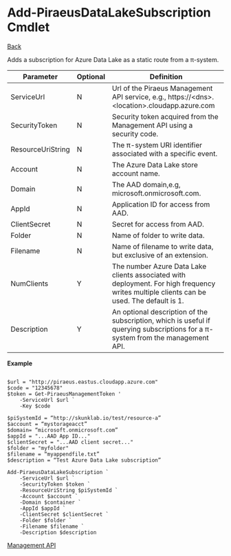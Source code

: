 ﻿

Add-PiraeusDataLakeSubscription Cmdlet
=====
[Back](MgmtApi.md)

Adds a subscription for Azure Data Lake as a static route from a π-system.

**Parameter**     | **Optional** | **Definition**                                                                                                                      |
|-------------------|--------------|-------------------------------------------------------------------------------------------------------------------------------------|
| ServiceUrl        | N            | Url of the Piraeus Management API service, e.g., https://\<dns\>.\<location\>.cloudapp.azure.com                                    |
| SecurityToken     | N            | Security token acquired from the Management API using a security code.                                                              |
| ResourceUriString | N            | The π-system URI identifier associated with a specific event.                                                                       |
| Account           | N            | The Azure Data Lake store account name.                                                                                                |
| Domain| N            | The AAD domain,e.g, microsoft.onmicrosoft.com.                                                                                                         |
| AppId| N            | Application ID for access from AAD.                                                                                                |
| ClientSecret| N            | Secret for access from AAD.                                                                 |
| Folder| N            | Name of folder to write data.                                                              |
| Filename          | N            | Name of filename to write data, but exclusive of an extension.                |
| NumClients        | Y            | The number Azure Data Lake clients associated with deployment. For high frequency writes multiple clients can be used. The default is 1. |
| Description       | Y            | An optional description of the subscription, which is useful if querying subscriptions for a π-system from the management API.      |


**Example**

```

$url = "http://piraeus.eastus.cloudapp.azure.com"  
$code = "12345678"  
$token = Get-PiraeusManagementToken '
	-ServiceUrl $url `
	-Key $code 

$piSystemId = “http://skunklab.io/test/resource-a”  
$account = “mystorageacct”  
$domain= “microsoft.onmicrosoft.com”  
$appId = "...AAD App ID..."
$clientSecret = "...AAD client secret..."
$folder = "myfolder"
$filename = “myappendfile.txt” 
$description = “Test Azure Data Lake subscription”

Add-PiraeusDataLakeSubscription `
	-ServiceUrl $url `
	-SecurityToken $token `	
	-ResourceUriString $piSystemId `  
	-Account $account `
	-Domain $container `
	-AppId $appId `
	-ClientSecret $clientSecret `  
	-Folder $folder `
	-Filename $filename `
	-Description $description
```

[Management API](MgmtApi.md)
